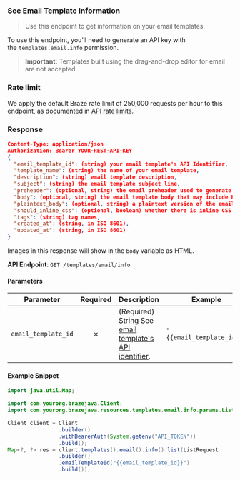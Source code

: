 
### See Email Template Information <a name="list"></a>

> Use this endpoint to get information on your email templates. 
  

To use this endpoint, you’ll need to generate an API key with the `templates.email.info` permission.

> **Important:** Templates built using the drag-and-drop editor for email are not accepted. 
  

### Rate limit

We apply the default Braze rate limit of 250,000 requests per hour to this endpoint, as documented in [API rate limits](https://www.braze.com/docs/api/api_limits/).

### Response

``` json
Content-Type: application/json
Authorization: Bearer YOUR-REST-API-KEY
{
  "email_template_id": (string) your email template's API Identifier,
  "template_name": (string) the name of your email template,
  "description": (string) email template description,
  "subject": (string) the email template subject line,
  "preheader": (optional, string) the email preheader used to generate previews in some clients),
  "body": (optional, string) the email template body that may include HTML,
  "plaintext_body": (optional, string) a plaintext version of the email template body,
  "should_inline_css": (optional, boolean) whether there is inline CSS in the body of the template - defaults to the css inlining value for the App Group,
  "tags": (string) tag names,
  "created_at": (string, in ISO 8601),
  "updated_at": (string, in ISO 8601)
}

```

Images in this response will show in the `body` variable as HTML.

**API Endpoint**: `GET /templates/email/info`

#### Parameters

| Parameter | Required | Description | Example |
|-----------|:--------:|-------------|--------|
| `email_template_id` | ✗ | (Required) String  See [email template's API identifier](https://www.braze.com/docs/api/identifier_types/). | `"{{email_template_id}}"` |

#### Example Snippet

```java
import java.util.Map;

import com.yourorg.brazejava.Client;
import com.yourorg.brazejava.resources.templates.email.info.params.ListRequest;

Client client = Client
                .builder()
                .withBearerAuth(System.getenv("API_TOKEN"))
                .build();
Map<?, ?> res = client.templates().email().info().list(ListRequest
                .builder()
                .emailTemplateId("{{email_template_id}}")
                .build());
```
